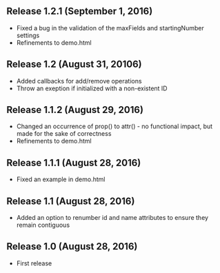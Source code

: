 ## Release 1.2.1 (September 1, 2016)

* Fixed a bug in the validation of the maxFields and startingNumber settings
* Refinements to demo.html


## Release 1.2 (August 31, 20106)

* Added callbacks for add/remove operations
* Throw an exeption if initialized with a non-existent ID


## Release 1.1.2 (August 29, 2016)

* Changed an occurrence of prop() to attr() - no functional impact, but made for the sake of correctness
* Refinements to demo.html


## Release 1.1.1 (August 28, 2016)

* Fixed an example in demo.html


## Release 1.1 (August 28, 2016)

* Added an option to renumber id and name attributes to ensure they remain contiguous


## Release 1.0 (August 28, 2016)

* First release

